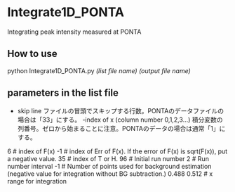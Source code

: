 # Integrate1D_PONTA
Integrating peak intensity measured at PONTA

## How to use
python Integrate1D_PONTA.py _(list file name)_ _(output file name)_

## parameters in the list file
- skip line
ファイルの冒頭でスキップする行数。PONTAのデータファイルの場合は「33」にする。
-index of x  (column number 0,1,2,3...)
積分変数の列番号。ゼロから始まることに注意。PONTAのデータの場合は通常「1」にする。

6     # index of F(x)
-1     # index of Err of F(x). If the error of F(x) is sqrt(F(x)), put a negative value.
35     # index of T or H.
96     # Initial run number
2     # Run number interval
-1    # Number of points used for background estimation (negative value for integration without BG subtraction.) 
0.488 0.512    # x range for integration
